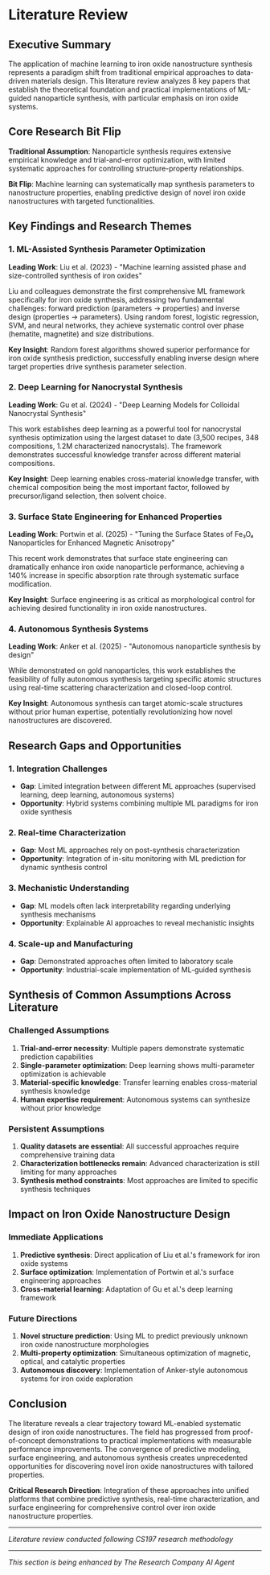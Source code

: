# Literature Review


## Executive Summary

The application of machine learning to iron oxide nanostructure synthesis represents a paradigm shift from traditional empirical approaches to data-driven materials design. This literature review analyzes 8 key papers that establish the theoretical foundation and practical implementations of ML-guided nanoparticle synthesis, with particular emphasis on iron oxide systems.

## Core Research Bit Flip

**Traditional Assumption**: Nanoparticle synthesis requires extensive empirical knowledge and trial-and-error optimization, with limited systematic approaches for controlling structure-property relationships.

**Bit Flip**: Machine learning can systematically map synthesis parameters to nanostructure properties, enabling predictive design of novel iron oxide nanostructures with targeted functionalities.

## Key Findings and Research Themes

### 1. ML-Assisted Synthesis Parameter Optimization

**Leading Work**: Liu et al. (2023) - "Machine learning assisted phase and size-controlled synthesis of iron oxides"

Liu and colleagues demonstrate the first comprehensive ML framework specifically for iron oxide synthesis, addressing two fundamental challenges: forward prediction (parameters → properties) and inverse design (properties → parameters). Using random forest, logistic regression, SVM, and neural networks, they achieve systematic control over phase (hematite, magnetite) and size distributions.

**Key Insight**: Random forest algorithms showed superior performance for iron oxide synthesis prediction, successfully enabling inverse design where target properties drive synthesis parameter selection.

### 2. Deep Learning for Nanocrystal Synthesis

**Leading Work**: Gu et al. (2024) - "Deep Learning Models for Colloidal Nanocrystal Synthesis"

This work establishes deep learning as a powerful tool for nanocrystal synthesis optimization using the largest dataset to date (3,500 recipes, 348 compositions, 1.2M characterized nanocrystals). The framework demonstrates successful knowledge transfer across different material compositions.

**Key Insight**: Deep learning enables cross-material knowledge transfer, with chemical composition being the most important factor, followed by precursor/ligand selection, then solvent choice.

### 3. Surface State Engineering for Enhanced Properties

**Leading Work**: Portwin et al. (2025) - "Tuning the Surface States of Fe₃O₄ Nanoparticles for Enhanced Magnetic Anisotropy"

This recent work demonstrates that surface state engineering can dramatically enhance iron oxide nanoparticle performance, achieving a 140% increase in specific absorption rate through systematic surface modification.

**Key Insight**: Surface engineering is as critical as morphological control for achieving desired functionality in iron oxide nanostructures.

### 4. Autonomous Synthesis Systems

**Leading Work**: Anker et al. (2025) - "Autonomous nanoparticle synthesis by design"

While demonstrated on gold nanoparticles, this work establishes the feasibility of fully autonomous synthesis targeting specific atomic structures using real-time scattering characterization and closed-loop control.

**Key Insight**: Autonomous synthesis can target atomic-scale structures without prior human expertise, potentially revolutionizing how novel nanostructures are discovered.

## Research Gaps and Opportunities

### 1. Integration Challenges
- **Gap**: Limited integration between different ML approaches (supervised learning, deep learning, autonomous systems)
- **Opportunity**: Hybrid systems combining multiple ML paradigms for iron oxide synthesis

### 2. Real-time Characterization
- **Gap**: Most ML approaches rely on post-synthesis characterization
- **Opportunity**: Integration of in-situ monitoring with ML prediction for dynamic synthesis control

### 3. Mechanistic Understanding
- **Gap**: ML models often lack interpretability regarding underlying synthesis mechanisms
- **Opportunity**: Explainable AI approaches to reveal mechanistic insights

### 4. Scale-up and Manufacturing
- **Gap**: Demonstrated approaches often limited to laboratory scale
- **Opportunity**: Industrial-scale implementation of ML-guided synthesis

## Synthesis of Common Assumptions Across Literature

### Challenged Assumptions
1. **Trial-and-error necessity**: Multiple papers demonstrate systematic prediction capabilities
2. **Single-parameter optimization**: Deep learning shows multi-parameter optimization is achievable
3. **Material-specific knowledge**: Transfer learning enables cross-material synthesis knowledge
4. **Human expertise requirement**: Autonomous systems can synthesize without prior knowledge

### Persistent Assumptions
1. **Quality datasets are essential**: All successful approaches require comprehensive training data
2. **Characterization bottlenecks remain**: Advanced characterization is still limiting for many approaches
3. **Synthesis method constraints**: Most approaches are limited to specific synthesis techniques

## Impact on Iron Oxide Nanostructure Design

### Immediate Applications
1. **Predictive synthesis**: Direct application of Liu et al.'s framework for iron oxide systems
2. **Surface optimization**: Implementation of Portwin et al.'s surface engineering approaches
3. **Cross-material learning**: Adaptation of Gu et al.'s deep learning framework

### Future Directions
1. **Novel structure prediction**: Using ML to predict previously unknown iron oxide nanostructure morphologies
2. **Multi-property optimization**: Simultaneous optimization of magnetic, optical, and catalytic properties
3. **Autonomous discovery**: Implementation of Anker-style autonomous systems for iron oxide exploration

## Conclusion

The literature reveals a clear trajectory toward ML-enabled systematic design of iron oxide nanostructures. The field has progressed from proof-of-concept demonstrations to practical implementations with measurable performance improvements. The convergence of predictive modeling, surface engineering, and autonomous synthesis creates unprecedented opportunities for discovering novel iron oxide nanostructures with tailored properties.

**Critical Research Direction**: Integration of these approaches into unified platforms that combine predictive synthesis, real-time characterization, and surface engineering for comprehensive control over iron oxide nanostructure properties.

---
*Literature review conducted following CS197 research methodology*
 

---
*This section is being enhanced by The Research Company AI Agent*
